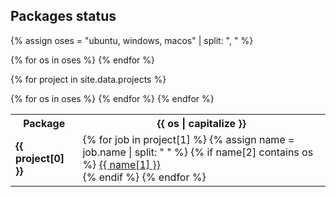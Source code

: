 ## Packages status

{% assign oses = "ubuntu, windows, macos" | split: ", " %}

<table>
<tr class="highlight">
    <th>Package</th>
    {% for os in oses %}
        <th>{{ os | capitalize }}</th>
    {% endfor %}
</tr>

{% for project in site.data.projects %}
<tr class="highlight">
    <td><strong>{{ project[0] }}</strong></td>
    {% for os in oses %}
    <td>
    {% for job in project[1] %}
        {% assign name = job.name | split: " " %}
        {% if name[2] contains os %}
        <a href="{{ job.html_url }}" class="{{ job.conclusion }}">{{ name[1] }}</a><br>
        {% endif %}
    {% endfor %}
    </td>
    {% endfor %}
</tr>
{% endfor %}
</table>